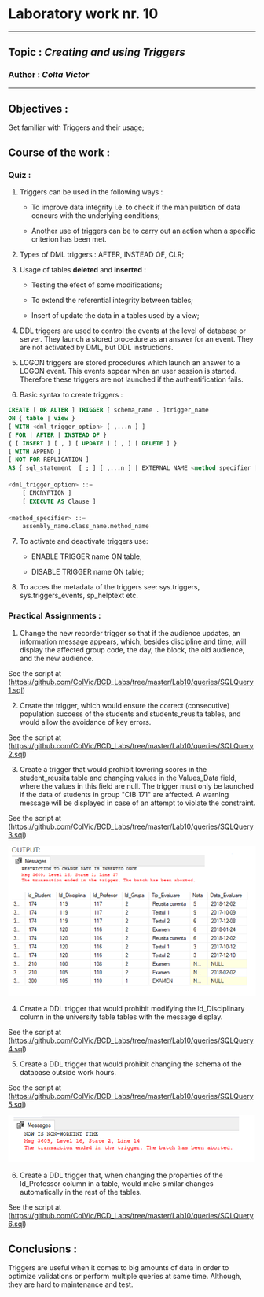 # Laboratory work nr. 10
-----
## Topic : *Creating and using Triggers*
### Author : *Colta Victor*
-----
## Objectives :
Get familiar with Triggers and their usage;

## Course of the work :
### Quiz :

1. Triggers can be used in the following ways :

   * To improve data integrity i.e. to check if the manipulation of data concurs with the underlying conditions;

   * Another use of triggers can be to carry out an action when a specific criterion has been met.

2. Types of DML triggers : AFTER, INSTEAD OF, CLR;

3. Usage of tables **deleted** and **inserted** :

   * Testing the efect of some modifications;

   * To extend the referential integrity between tables;

   * Insert of update the data in a tables used by a view;

4. DDL triggers are used to control the events at the level of database or server. They launch a stored procedure as an answer for an event. They are not activated by DML, but DDL instructions.

5. LOGON triggers are stored procedures which launch an answer to a LOGON event. This events appear when an user session is started. Therefore these triggers are not launched if the authentification fails.

6. Basic syntax to create triggers :

```sql
CREATE [ OR ALTER ] TRIGGER [ schema_name . ]trigger_name
ON { table | view }
[ WITH <dml_trigger_option> [ ,...n ] ]
{ FOR | AFTER | INSTEAD OF }
{ [ INSERT ] [ , ] [ UPDATE ] [ , ] [ DELETE ] }
[ WITH APPEND ]
[ NOT FOR REPLICATION ]
AS { sql_statement  [ ; ] [ ,...n ] | EXTERNAL NAME <method specifier [ ; ] > }

<dml_trigger_option> ::=
    [ ENCRYPTION ]
    [ EXECUTE AS Clause ]

<method_specifier> ::=
    assembly_name.class_name.method_name
```

7. To activate and deactivate triggers use:

   * ENABLE TRIGGER name ON table;

   * DISABLE TRIGGER name ON table;

8. To acces the metadata of the triggers see: sys.triggers,  sys.triggers_events, sp_helptext etc.


### Practical Assignments :
1. Change the new recorder trigger so that if the audience updates, an information message appears, which, besides discipline and time, will display the affected group code, the day, the block, the old audience, and the new audience.

See the script at (https://github.com/ColVic/BCD_Labs/tree/master/Lab10/queries/SQLQuery1.sql)

2. Create the trigger, which would ensure the correct (consecutive) population success of the students and students_reusita tables, and would allow the avoidance of key errors.

See the script at (https://github.com/ColVic/BCD_Labs/tree/master/Lab10/queries/SQLQuery2.sql)

3. Create a trigger that would prohibit lowering scores in the student_reusita table and changing values in the Values_Data field, where the values in this field are null. The trigger must only be launched if the data of students in group "CIB 171" are affected. A warning message will be displayed in case of an attempt to violate the constraint.

See the script at (https://github.com/ColVic/BCD_Labs/tree/master/Lab10/queries/SQLQuery3.sql)

![](images/Capture1.PNG)

4. Create a DDL trigger that would prohibit modifying the ld_Disciplinary column in the university table tables with the message display.

See the script at (https://github.com/ColVic/BCD_Labs/tree/master/Lab10/queries/SQLQuery4.sql)

5. Create a DDL trigger that would prohibit changing the schema of the database outside work hours.

See the script at (https://github.com/ColVic/BCD_Labs/tree/master/Lab10/queries/SQLQuery5.sql)

![](images/Capture2.PNG)

6. Create a DDL trigger that, when changing the properties of the ld_Professor column in a table, would make similar changes automatically in the rest of the tables.

See the script at (https://github.com/ColVic/BCD_Labs/tree/master/Lab10/queries/SQLQuery6.sql)

## Conclusions :

Triggers are useful when it comes to big amounts of data in order to optimize validations or perform multiple queries at same time. Although, they are hard to maintenance and test.

